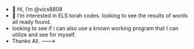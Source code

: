 - 👋 Hi, I’m @vics8808
- 👀 I’m interested in ELS torah codes. looking to see the results of words all ready found. 
- looking to see if i can also use a known working program that I can utilize and see for myself.
-   Thanks All. 
--->
